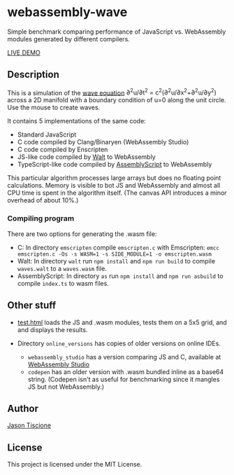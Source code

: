 # webassembly-wave
Simple benchmark comparing performance of JavaScript vs. WebAssembly modules generated by different compilers.

[LIVE DEMO](https://jtiscione.github.io/webassembly-wave/index.html)

## Description

This is a simulation of the [wave equation](https://en.wikipedia.org/wiki/Wave_equation)
<span class="eq">&#8706;<sup>2</sup>u/&#8706;t<sup>2</sup> = c<sup>2</sup>(&#8706;<sup>2</sup>u/&#8706;x<sup>2</sup>+&#8706;<sup>2</sup>u/&#8706;y<sup>2</sup>)</span>
across a 2D manifold with a boundary condition of u=0 along the unit circle. Use the mouse to create waves.

It contains 5 implementations of the same code:
* Standard JavaScript
* C code compiled by Clang/Binaryen (WebAssembly Studio)
* C code compiled by Enscripten
* JS-like code compiled by [Walt](https://github.com/ballercat/walt) to WebAssembly
* TypeScript-like code compiled by [AssemblyScript](assemblyscript.org) to WebAssembly

This particular algorithm processes large arrays but does no floating point calculations.
Memory is visible to bot JS and WebAssembly and almost all CPU time is spent in the algorithm itself.
(The canvas API introduces a minor overhead of about 10%.)

### Compiling program

There are two options for generating the .wasm file:

* C: In directory `emscripten` compile `emscripten.c` with Emscripten: `emcc emscripten.c -Os -s WASM=1 -s SIDE_MODULE=1 -o emscripten.wasm`
* Walt: In directory `walt` run `npm install` and `npm run build` to compile `waves.walt` to a `waves.wasm` file.
* AssemblyScript: In directory `as` run `npm install` and `npm run asbuild` to compile `index.ts` to wasm files.

## Other stuff

* [test.html](test.html) loads the JS and .wasm modules, tests them on a 5x5 grid, and and displays the results.

* Directory `online_versions` has copies of older versions on online IDEs.
    * `webassembly_studio` has a version comparing JS and C,
      available at [WebAssembly Studio](https://webassembly.studio/?f=peskbq9flj)
    * `codepen` has an older version with .wasm bundled inline as a base64 string.
      (Codepen isn't as useful for benchmarking since it mangles JS but not WebAssembly.)

## Author

[Jason Tiscione](<tiscione@gmail.com>)

## License

This project is licensed under the MIT License.
